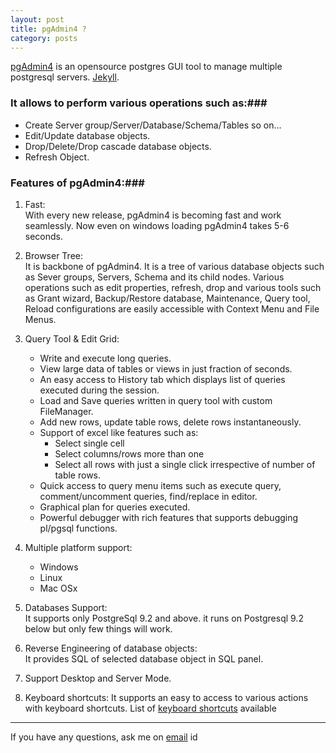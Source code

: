 ```yaml
---
layout: post
title: pgAdmin4 ?
category: posts
---
```


[pgAdmin4][pgAdmin] is an opensource postgres GUI tool to manage multiple postgresql servers. [Jekyll][jekyll].

### It allows to perform various operations such as:###

* Create Server group/Server/Database/Schema/Tables so on...
* Edit/Update database objects.
* Drop/Delete/Drop cascade database objects.
* Refresh Object.

### Features of pgAdmin4:###


1. Fast: <br/>With every new release, pgAdmin4 is becoming fast and work seamlessly. Now even on windows loading pgAdmin4 takes 5-6 seconds.


2. Browser Tree: <br/>It is backbone of pgAdmin4. It is a tree of various database objects such as Sever groups, Servers, Schema and its child nodes.
Various operations such as edit properties, refresh, drop and various tools such as
Grant wizard, Backup/Restore database, Maintenance, Query tool, Reload configurations
are easily accessible with Context Menu and File Menus.


3. Query Tool & Edit Grid:

   * Write and execute long queries.
   * View large data of tables or views in just fraction of seconds.
   * An easy access to History tab which displays list of queries executed during the session.
   * Load and Save queries written in query tool with custom FileManager.
   * Add new rows, update table rows, delete rows instantaneously.
   * Support of excel like features such as:
      * Select single cell
      * Select columns/rows more than one
      * Select all rows with just a single click irrespective of number of table rows.
   * Quick access to query menu items such as execute query, comment/uncomment queries, find/replace in editor.
   * Graphical plan for queries executed.
   * Powerful debugger with rich features that supports debugging pl/pgsql functions.


4. Multiple platform support:

   * Windows
   * Linux
   * Mac OSx


5. Databases Support: <br/>It supports only PostgreSql 9.2 and above. it runs on Postgresql 9.2 below but only few things will work.


6. Reverse Engineering of database objects: <br/>It provides SQL of selected database object in SQL panel.


7. Support Desktop and Server Mode.


8. Keyboard shortcuts:
  It supports an easy to access to various actions with keyboard shortcuts.
  List of [keyboard shortcuts][kbdsts] available


---
If you have any questions, ask me on [email][address] id

[jekyll]: https://github.com/mojombo/jekyll
[pgAdmin]: https://www.pgadmin.org
[kbdsts]: https://www.pgadmin.org/docs/pgadmin4/dev/keyboard_shortcuts.html
[address]: imsurinder90@gmail.com